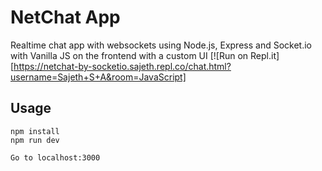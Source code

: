 # NetChat App
Realtime chat app with websockets using Node.js, Express and Socket.io with Vanilla JS on the frontend with a custom UI
[![Run on Repl.it] [https://netchat-by-socketio.sajeth.repl.co/chat.html?username=Sajeth+S+A&room=JavaScript]
## Usage
```
npm install
npm run dev

Go to localhost:3000
```
